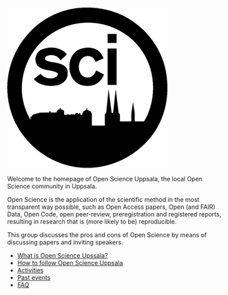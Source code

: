 ![The Open Science Uppsala logo](logo/osu_logo_25.png)

Welcome to the homepage of Open Science Uppsala,
the local Open Science community in Uppsala.

Open Science is the application of the scientific method 
in the most transparent way possible, 
such as Open Access papers, Open (and FAIR) Data,
Open Code, open peer-review, preregistration and registered reports,
resulting in research that is (more likely to be) reproducible.

This group discusses the pros and cons of Open Science 
by means of discussing papers and inviting speakers. 

- [What is Open Science Upssala?](content/what.md)
- [How to follow Open Science Uppsala](content/follow.md)
- [Activities](content/activities.md)
- [Past events](content/events.md)
- [FAQ](content/faq.md)


